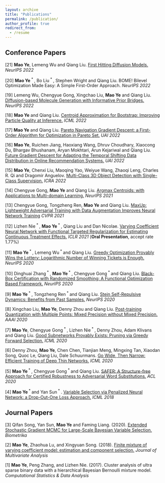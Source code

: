 ```yaml
---
layout: archive
title: "Publications"
permalink: /publication/
author_profile: true
redirect_from:
  - /resume
---
```


Conference Papers
------

[21] **Mao Ye**, Lemeng Wu and Qiang Liu. [First Hitting Diffusion Models.](https://arxiv.org/pdf/2209.01170.pdf) *NeurIPS 2022*

[20] **Mao Ye**<sup> * </sup>, Bo Liu<sup> * </sup>, Stephen Wright and Qiang Liu. BOME! Bilevel Optimization Made Easy: A Simple First-Order Approach. *NeurIPS 2022*

[19] Lemeng Wu, Chengyue Gong, Xingchao Liu, **Mao Ye** and Qiang Liu. [Diffusion-based Molecule Generation with Informative Prior Bridges.](https://arxiv.org/pdf/2209.00865.pdf) *NeurIPS 2022*

[18] **Mao Ye** and Qiang Liu. [Centroid Approximation for Bootstrap: Improving Particle Quality at Inference.](https://arxiv.org/pdf/2110.08720.pdf) *ICML 2022*

[17] **Mao Ye** and Qiang Liu. [Pareto Navigation Gradient Descent: a First-Order Algorithm for Optimization in Pareto Set.](https://arxiv.org/pdf/2110.08713.pdf) *UAI 2022*

[16] **Mao Ye**, Ruichen Jiang, Haoxiang Wang, Dhruv Choudhary, Xiaocong Du, Bhargav Bhushanam, Aryan Mokhtari, Arun Kejariwal and Qiang Liu. [Future Gradient Descent for Adapting the Temporal Shifting Data Distribution in Online Recommendation Systems.](https://arxiv.org/pdf/2209.01143.pdf) *UAI 2022*

[15] **Mao Ye**, Chenxi Liu, Maoqing Yao, Weiyue Wang, Zhaoqi Leng, Charles R. Qi and Dragomir Anguelov. [Multi-Class 3D Object Detection with Single-Class Supervision.](https://arxiv.org/pdf/2205.05703.pdf) *ICRA 2022*

[14] Chengyue Gong, **Mao Ye** and Qiang Liu. [Argmax Centroids: with Applications to
Multi-domain Learning.](https://papers.nips.cc/paper/2021/file/38eb982ee635354d3febf457beeee736-Paper.pdf) *NeurIPS 2021*

[13] Chengyue Gong, Tongzheng Ren, **Mao Ye** and Qiang Liu. [MaxUp: Lightweight Adversarial Training with Data Augmentation Improves
Neural Network Training](https://openaccess.thecvf.com/content/CVPR2021/papers/Gong_MaxUp_Lightweight_Adversarial_Training_With_Data_Augmentation_Improves_Neural_Network_CVPR_2021_paper.pdf) *CVPR 2021*

[12] Lizhen Nie<sup> * </sup>, **Mao Ye**<sup> * </sup>, Qiang Liu and Dan Nicolae. [Varying Coefficient Neural Network with Functional Targeted Regularization for Estimating Continuous Treatment Effects.](https://openreview.net/pdf?id=RmB-88r9dL) *ICLR 2021* (**Oral Presentation**, accept rate 1.77%)

[11] **Mao Ye**<sup> * </sup>, Lemeng Wu<sup> * </sup> and Qiang Liu. [Greedy Optimization Provably Wins the Lottery: Logarithmic Number of Winning Tickets is Enough.](https://arxiv.org/pdf/2010.15969.pdf) *NeurIPS 2020*

[10] Dinghuai Zhang<sup> * </sup>, **Mao Ye**<sup> * </sup>, Chengyue Gong<sup> * </sup> and Qiang Liu. [Black-Box Certification with Randomized Smoothing: A Functional Optimization Based Framework.](https://arxiv.org/pdf/2002.09169.pdf) *NeurIPS 2020*

[9] **Mao Ye**<sup> * </sup>, Tongzheng Ren<sup> * </sup> and Qiang Liu. [Stein Self-Repulsive Dynamics: Benefits from Past Samples.](https://arxiv.org/pdf/2002.09070.pdf) *NeurIPS 2020*

[8] Xingchao Liu, **Mao Ye**, Denny Zhou and Qiang Liu. [Post-training Quantization with Multiple Points: Mixed Precision without Mixed Precision.](https://arxiv.org/pdf/2002.09049.pdf) *AAAI 2020*

[7] **Mao Ye**, Chengyue Gong<sup> * </sup>, Lizhen Nie<sup> * </sup>, Denny Zhou, Adam Klivans and Qiang Liu. [Good Subnetworks Provably Exists: Pruning via Greedy Forward Selection.](https://proceedings.icml.cc/static/paper_files/icml/2020/1781-Paper.pdf) *ICML 2020*

[6] Denny Zhou, **Mao Ye**, Chen Chen, Tianjian Meng, Mingxing Tan, Xiaodan Song, Quoc Le, Qiang Liu, Dale Schuurmans. [Go Wide, Then Narrow: Efficient Training of Deep Thin Networks.](https://arxiv.org/pdf/2007.00811.pdf) *ICML 2020*

[5] **Mao Ye**<sup> * </sup>, Chengyue Gong<sup> * </sup> and Qiang Liu. [SAFER: A Structure-free Approach for Certified Robustness to Adversarial Word Substitutions.](https://arxiv.org/abs/2005.14424) *ACL 2020*

[4] **Mao Ye**<sup> * </sup> and Yan Sun<sup> * </sup>. [Variable Selection via Penalized Neural Network: a Drop-Out-One Loss Approach.](http://proceedings.mlr.press/v80/ye18b/ye18b.pdf) *ICML 2018*

Journal Papers
-----

[3] Qifan Song, Yan Sun, **Mao Ye** and Faming Liang. (2020). [Extended Stochastic Gradient MCMC for Large-Scale Bayesian Variable Selection.](https://arxiv.org/pdf/2002.02919.pdf) *Biometrika*

[2] **Mao Ye**, Zhaohua Lu, and Xingyuan Song. (2018). [Finite mixture of varying coefficient model: estimation and component selection.](https://www.sciencedirect.com/science/article/pii/S0047259X18302124) *Journal of Multivariate Analysis*

[1] **Mao Ye**, Peng Zhang, and Lizhen Nie. (2017). Cluster analysis of ultra sparse binary data with a hierarchical Bayesian Bernoulli mixture model. *Computational Statistics & Data Analysis*
